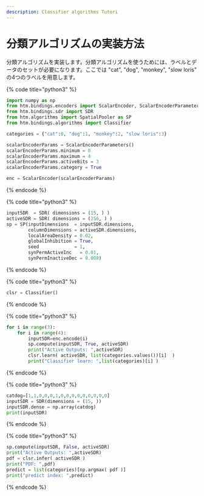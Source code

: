 ```yaml
---
description: Classifier algorithms Tutori
---
```


# 分類アルゴリズムの実装方法

分類アルゴリズムを実装します。分類アルゴリズムを使うためには、ラベルとデータのセットが必要になります。ここでは "cat", "dog", "monkey", "slow loris" の4つのラベルを用意します。

{% code title="python3" %}
```python
import numpy as np
from htm.bindings.encoders import ScalarEncoder, ScalarEncoderParameters
from htm.bindings.sdr import SDR
from htm.algorithms import SpatialPooler as SP
from htm.bindings.algorithms import Classifier

categories = {"cat":0, "dog":1, "monkey":2, "slow loris":3}

scalarEncoderParams = ScalarEncoderParameters()
scalarEncoderParams.minimum = 0
scalarEncoderParams.maximum = 4
scalarEncoderParams.activeBits = 3
scalarEncoderParams.category = True

enc = ScalarEncoder(scalarEncoderParams)
```
{% endcode %}



{% code title="python3" %}
```python
inputSDR  = SDR( dimensions = (15, ) )
activeSDR = SDR( dimensions = (256, ) )
sp = SP(inputDimensions  = inputSDR.dimensions,
        columnDimensions = activeSDR.dimensions,
        localAreaDensity = 0.02,
        globalInhibition = True,
        seed             = 1,
        synPermActiveInc   = 0.01,
        synPermInactiveDec = 0.008)
```
{% endcode %}



{% code title="python3" %}
```python
clsr = Classifier()
```
{% endcode %}



{% code title="python3" %}
```python
for i in range(3):
    for i in range(4):
        inputSDR=enc.encode(i)
        sp.compute(inputSDR, True, activeSDR)
        print("Active Outputs: ",activeSDR)
        clsr.learn( activeSDR, list(categories.values())[i]  )
        print("Classifier learn: ",list(categories)[i] )
```
{% endcode %}



{% code title="python3" %}
```python
catdog=[1,1,0,0,0,1,0,0,0,0,0,0,0,0,0]
inputSDR = SDR(dimensions = (15, ))
inputSDR.dense = np.array(catdog)
print(inputSDR)
```
{% endcode %}



{% code title="python3" %}
```python
sp.compute(inputSDR, False, activeSDR)
print("Active Outputs: ",activeSDR)
pdf = clsr.infer( activeSDR )
print("PDF: ",pdf)
predict = list(categories)[np.argmax( pdf )]  
print("predict index: ",predict)
```
{% endcode %}

